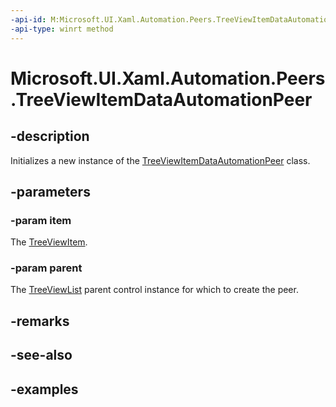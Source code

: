 ```yaml
---
-api-id: M:Microsoft.UI.Xaml.Automation.Peers.TreeViewItemDataAutomationPeer.#ctor(System.Object,Microsoft.UI.Xaml.Automation.Peers.TreeViewListAutomationPeer)
-api-type: winrt method
---
```


# Microsoft.UI.Xaml.Automation.Peers.TreeViewItemDataAutomationPeer

## -description

Initializes a new instance of the [TreeViewItemDataAutomationPeer](treeviewitemdataautomationpeer.md) class.

## -parameters

### -param item

The [TreeViewItem](../microsoft.ui.xaml.controls/treeviewitem.md).

### -param parent

The [TreeViewList](../microsoft.ui.xaml.controls/treeviewlist.md) parent control instance for which to create the peer.

## -remarks

## -see-also

## -examples
